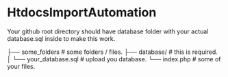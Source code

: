 # HtdocsImportAutomation

Your github root directory should have database folder with your actual database.sql inside to make this work.

├── some_folders           # some folders / files.
├── database/              # this is required.
│   └── your_database.sql  # upload you database.
└── index.php              # some of your files.
